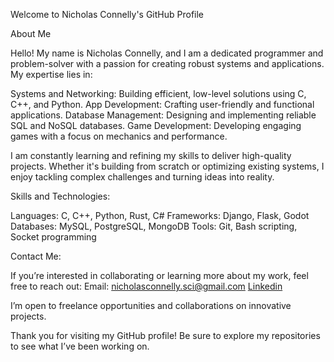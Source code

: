 Welcome to Nicholas Connelly's GitHub Profile

About Me

Hello! My name is Nicholas Connelly, and I am a dedicated programmer and problem-solver with a passion for creating robust systems and applications. My expertise lies in:

Systems and Networking: Building efficient, low-level solutions using C, C++, and Python.
App Development: Crafting user-friendly and functional applications.
Database Management: Designing and implementing reliable SQL and NoSQL databases.
Game Development: Developing engaging games with a focus on mechanics and performance.

I am constantly learning and refining my skills to deliver high-quality projects. Whether it's building from scratch or optimizing existing systems, I enjoy tackling complex challenges and turning ideas into reality.

Skills and Technologies:

Languages: C, C++, Python, Rust, C#
Frameworks: Django, Flask, Godot
Databases: MySQL, PostgreSQL, MongoDB
Tools: Git, Bash scripting, Socket programming

Contact Me:

If you’re interested in collaborating or learning more about my work, feel free to reach out:
Email: nicholasconnelly.sci@gmail.com
[Linkedin](https://www.linkedin.com/in/nicholas-c-284342165/)

I’m open to freelance opportunities and collaborations on innovative projects.

Thank you for visiting my GitHub profile! Be sure to explore my repositories to see what I’ve been working on.
